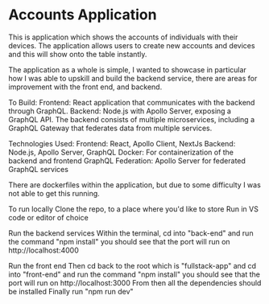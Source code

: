 # Accounts Application

This is application which shows the accounts of individuals with their devices. The application allows users to create new accounts and devices and this will show onto the table instantly. 

The application as a whole is simple, I wanted to showcase in particular how I was able to upskill and build the backend service, there are areas for improvement with the front end, and backend. 

To Build: 
Frontend: React application that communicates with the backend through GraphQL.
Backend: Node.js with Apollo Server, exposing a GraphQL API.
The backend consists of multiple microservices, including a GraphQL Gateway that federates data from multiple services.

Technologies Used: 
Frontend: React, Apollo Client, NextJs 
Backend: Node.js, Apollo Server, GraphQL
Docker: For containerization of the backend and frontend
GraphQL Federation: Apollo Server for federated GraphQL services

There are dockerfiles within the application, but due to some difficulty I was not able to get this running. 

To run locally
Clone the repo, to a place where you'd like to store
Run in VS code or editor of choice

Run the backend services 
Within the terminal, cd into "back-end" and run the command "npm install" you should see that the port will run on http://localhost:4000

Run the front end 
Then cd back to the root which is "fullstack-app" and cd into "front-end" and run the command "npm install" you should see that the port will run on http://localhost:3000
From then all the dependencies should be installed
Finally run "npm run dev"





